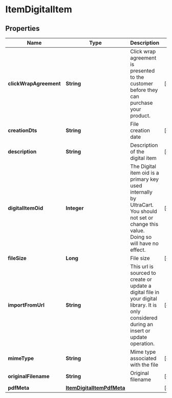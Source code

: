 
# ItemDigitalItem

## Properties
Name | Type | Description | Notes
------------ | ------------- | ------------- | -------------
**clickWrapAgreement** | **String** | Click wrap agreement is presented to the customer before they can purchase your product. |  [optional]
**creationDts** | **String** | File creation date |  [optional]
**description** | **String** | Description of the digital item |  [optional]
**digitalItemOid** | **Integer** | The Digital item oid is a primary key used internally by UltraCart.  You should not set or change this value.  Doing so will have no effect. |  [optional]
**fileSize** | **Long** | File size |  [optional]
**importFromUrl** | **String** | This url is sourced to create or update a digital file in your digital library.  It is only considered during an insert or update operation. |  [optional]
**mimeType** | **String** | Mime type associated with the file |  [optional]
**originalFilename** | **String** | Original filename |  [optional]
**pdfMeta** | [**ItemDigitalItemPdfMeta**](ItemDigitalItemPdfMeta.md) |  |  [optional]




